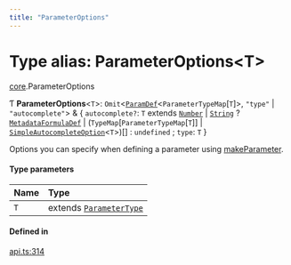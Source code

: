 ```yaml
---
title: "ParameterOptions"
---
```

# Type alias: ParameterOptions<T\>

[core](../modules/core.md).ParameterOptions

Ƭ **ParameterOptions**<`T`\>: `Omit`<[`ParamDef`](../interfaces/core.ParamDef.md)<`ParameterTypeMap`[`T`]\>, ``"type"`` \| ``"autocomplete"``\> & { `autocomplete?`: `T` extends [`Number`](../enums/core.ParameterType.md#number) \| [`String`](../enums/core.ParameterType.md#string) ? [`MetadataFormulaDef`](core.MetadataFormulaDef.md) \| (`TypeMap`[`ParameterTypeMap`[`T`]] \| [`SimpleAutocompleteOption`](../interfaces/core.SimpleAutocompleteOption.md)<`T`\>)[] : `undefined` ; `type`: `T`  }

Options you can specify when defining a parameter using [makeParameter](../functions/core.makeParameter.md).

#### Type parameters

| Name | Type |
| :------ | :------ |
| `T` | extends [`ParameterType`](../enums/core.ParameterType.md) |

#### Defined in

[api.ts:314](https://github.com/coda/packs-sdk/blob/main/api.ts#L314)
